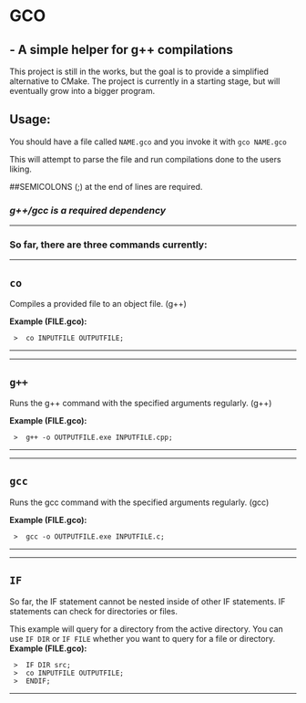 # GCO
## - A simple helper for g++ compilations

This project is still in the works, but the goal is to provide a simplified alternative to CMake. The project is currently in a starting stage, but will eventually grow into a bigger program.



## **Usage:**

You should have a file called 
`NAME.gco`
and you invoke it with
`gco NAME.gco`

This will attempt to parse the file and run compilations done to the users liking.


##SEMICOLONS (;) at the end of lines are required.



### ***g++/gcc is a required dependency***

****

### So far, there are three commands currently:

****
## `co`

  Compiles a provided file to an object file. (g++)


 
  **Example (FILE.gco):**
```
 >  co INPUTFILE OUTPUTFILE;
```

****

****
## `g++`

  Runs the g++ command with the specified arguments regularly. (g++)


 
  **Example (FILE.gco):**
```
 >  g++ -o OUTPUTFILE.exe INPUTFILE.cpp;
```

****

****
## `gcc`

  Runs the gcc command with the specified arguments regularly. (gcc)


 
  **Example (FILE.gco):**
```
 >  gcc -o OUTPUTFILE.exe INPUTFILE.c;
```

****

****
## `IF`

  So far, the IF statement cannot be nested inside of other IF statements.
  IF statements can check for directories or files.

  This example will query for a directory from the active directory.
  You can use `IF DIR` or `IF FILE` whether you want to query for a file or directory.
  **Example (FILE.gco):**
```
 >  IF DIR src;
 >  co INPUTFILE OUTPUTFILE;
 >  ENDIF;
```

****
